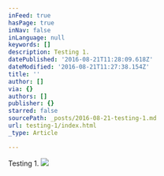 ```yaml
---
inFeed: true
hasPage: true
inNav: false
inLanguage: null
keywords: []
description: Testing 1.
datePublished: '2016-08-21T11:28:09.618Z'
dateModified: '2016-08-21T11:27:38.154Z'
title: ''
author: []
via: {}
authors: []
publisher: {}
starred: false
sourcePath: _posts/2016-08-21-testing-1.md
url: testing-1/index.html
_type: Article

---
```

Testing 1\.
![](https://the-grid-user-content.s3-us-west-2.amazonaws.com/7c1d830d-4da0-4080-946e-7674867a4b81.jpg)